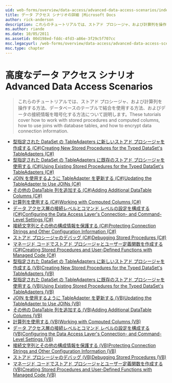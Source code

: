 ```yaml
---
uid: web-forms/overview/data-access/advanced-data-access-scenarios/index
title: データ アクセス シナリオの詳細 |Microsoft Docs
author: rick-anderson
description: これらのチュートリアルでは、ストアド プロシージャ、および計算列を操作する方法、データベースのテーブルで結合を使用する方法、およびデータ接続情報を暗号化する方法について説明しています.
ms.author: riande
ms.date: 10/05/2011
ms.assetid: 00d198ed-fddc-4fd3-a86e-3f29c5f707cc
msc.legacyurl: /web-forms/overview/data-access/advanced-data-access-scenarios
msc.type: chapter
---
```

<a name="advanced-data-access-scenarios"></a><span data-ttu-id="20827-103">高度なデータ アクセス シナリオ</span><span class="sxs-lookup"><span data-stu-id="20827-103">Advanced Data Access Scenarios</span></span>
====================
> <span data-ttu-id="20827-104">これらのチュートリアルでは、ストアド プロシージャ、および計算列を操作する方法、データベースのテーブルで結合を使用する方法、およびデータの接続情報を暗号化する方法について説明します。</span><span class="sxs-lookup"><span data-stu-id="20827-104">These tutorials cover how to work with stored procedures and computed columns, how to use joins with database tables, and how to encrypt data connection information.</span></span>


- [<span data-ttu-id="20827-105">型指定された DataSet の TableAdapters に新しいストアド プロシージャを作成する (C#)</span><span class="sxs-lookup"><span data-stu-id="20827-105">Creating New Stored Procedures for the Typed DataSet's TableAdapters (C#)</span></span>](creating-new-stored-procedures-for-the-typed-dataset-s-tableadapters-cs.md)
- [<span data-ttu-id="20827-106">型指定された DataSet の TableAdapters に既存のストアド プロシージャを使用する (C#)</span><span class="sxs-lookup"><span data-stu-id="20827-106">Using Existing Stored Procedures for the Typed DataSet's TableAdapters (C#)</span></span>](using-existing-stored-procedures-for-the-typed-dataset-s-tableadapters-cs.md)
- [<span data-ttu-id="20827-107">JOIN を使用するように TableAdapter を更新する (C#)</span><span class="sxs-lookup"><span data-stu-id="20827-107">Updating the TableAdapter to Use JOINs (C#)</span></span>](updating-the-tableadapter-to-use-joins-cs.md)
- [<span data-ttu-id="20827-108">その他の DataTable 列を追加する (C#)</span><span class="sxs-lookup"><span data-stu-id="20827-108">Adding Additional DataTable Columns (C#)</span></span>](adding-additional-datatable-columns-cs.md)
- [<span data-ttu-id="20827-109">計算列を使用する (C#)</span><span class="sxs-lookup"><span data-stu-id="20827-109">Working with Computed Columns (C#)</span></span>](working-with-computed-columns-cs.md)
- [<span data-ttu-id="20827-110">データ アクセス層の接続レベルとコマンド レベルの設定を構成する (C#)</span><span class="sxs-lookup"><span data-stu-id="20827-110">Configuring the Data Access Layer's Connection- and Command-Level Settings (C#)</span></span>](configuring-the-data-access-layer-s-connection-and-command-level-settings-cs.md)
- [<span data-ttu-id="20827-111">接続文字列とその他の構成情報を保護する (C#)</span><span class="sxs-lookup"><span data-stu-id="20827-111">Protecting Connection Strings and Other Configuration Information (C#)</span></span>](protecting-connection-strings-and-other-configuration-information-cs.md)
- [<span data-ttu-id="20827-112">ストアド プロシージャのデバッグ (C#)</span><span class="sxs-lookup"><span data-stu-id="20827-112">Debugging Stored Procedures (C#)</span></span>](debugging-stored-procedures-cs.md)
- [<span data-ttu-id="20827-113">マネージド コードでストアド プロシージャとユーザー定義関数を作成する (C#)</span><span class="sxs-lookup"><span data-stu-id="20827-113">Creating Stored Procedures and User-Defined Functions with Managed Code (C#)</span></span>](creating-stored-procedures-and-user-defined-functions-with-managed-code-cs.md)
- [<span data-ttu-id="20827-114">型指定された DataSet の TableAdapters に新しいストアド プロシージャを作成する (VB)</span><span class="sxs-lookup"><span data-stu-id="20827-114">Creating New Stored Procedures for the Typed DataSet's TableAdapters (VB)</span></span>](creating-new-stored-procedures-for-the-typed-dataset-s-tableadapters-vb.md)
- [<span data-ttu-id="20827-115">型指定された DataSet の TableAdapters に既存のストアド プロシージャを使用する (VB)</span><span class="sxs-lookup"><span data-stu-id="20827-115">Using Existing Stored Procedures for the Typed DataSet's TableAdapters (VB)</span></span>](using-existing-stored-procedures-for-the-typed-dataset-s-tableadapters-vb.md)
- [<span data-ttu-id="20827-116">JOIN を使用するように TableAdapter を更新する (VB)</span><span class="sxs-lookup"><span data-stu-id="20827-116">Updating the TableAdapter to Use JOINs (VB)</span></span>](updating-the-tableadapter-to-use-joins-vb.md)
- [<span data-ttu-id="20827-117">その他の DataTable 列を追加する (VB)</span><span class="sxs-lookup"><span data-stu-id="20827-117">Adding Additional DataTable Columns (VB)</span></span>](adding-additional-datatable-columns-vb.md)
- [<span data-ttu-id="20827-118">計算列を使用する (VB)</span><span class="sxs-lookup"><span data-stu-id="20827-118">Working with Computed Columns (VB)</span></span>](working-with-computed-columns-vb.md)
- [<span data-ttu-id="20827-119">データ アクセス層の接続レベルとコマンド レベルの設定を構成する (VB)</span><span class="sxs-lookup"><span data-stu-id="20827-119">Configuring the Data Access Layer's Connection- and Command-Level Settings (VB)</span></span>](configuring-the-data-access-layer-s-connection-and-command-level-settings-vb.md)
- [<span data-ttu-id="20827-120">接続文字列とその他の構成情報を保護する (VB)</span><span class="sxs-lookup"><span data-stu-id="20827-120">Protecting Connection Strings and Other Configuration Information (VB)</span></span>](protecting-connection-strings-and-other-configuration-information-vb.md)
- [<span data-ttu-id="20827-121">ストアド プロシージャのデバッグ (VB)</span><span class="sxs-lookup"><span data-stu-id="20827-121">Debugging Stored Procedures (VB)</span></span>](debugging-stored-procedures-vb.md)
- [<span data-ttu-id="20827-122">マネージド コードでストアド プロシージャとユーザー定義関数を作成する (VB)</span><span class="sxs-lookup"><span data-stu-id="20827-122">Creating Stored Procedures and User-Defined Functions with Managed Code (VB)</span></span>](creating-stored-procedures-and-user-defined-functions-with-managed-code-vb.md)
